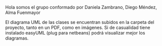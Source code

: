 Hola somos el grupo conformado por 
Daniela Zambrano, Diego Méndez, Alma Fuenmayor

El diagrama UML de las clases se encuentran subidos en la carpeta del proyecto, tanto en un PDF, como en imágenes. Si de casualidad  tiene instalado easyUML (plug para netbeans) podrá visualizar mejor los diagramas.
